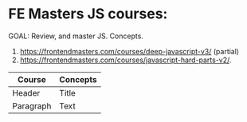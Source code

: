 # FE Masters JS courses:


GOAL: Review, and master JS. Concepts.
1. https://frontendmasters.com/courses/deep-javascript-v3/ (partial)
2. https://frontendmasters.com/courses/javascript-hard-parts-v2/.


| Course | Concepts |
| --- | ----------- |
| Header | Title |
| Paragraph | Text |
